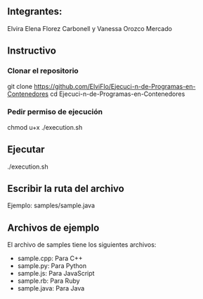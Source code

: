 ## Integrantes:
Elvira Elena Florez Carbonell y Vanessa Orozco Mercado

## Instructivo
### Clonar el repositorio
git clone https://github.com/ElviFlo/Ejecuci-n-de-Programas-en-Contenedores
cd Ejecuci-n-de-Programas-en-Contenedores


### Pedir permiso de ejecución
chmod u+x ./execution.sh

## Ejecutar
./execution.sh

## Escribir la ruta del archivo
Ejemplo: samples/sample.java

## Archivos de ejemplo
El archivo de  samples tiene los siguientes archivos:
- sample.cpp: Para C++
- sample.py: Para Python
- sample.js: Para JavaScript
- sample.rb: Para Ruby
- sample.java: Para Java
